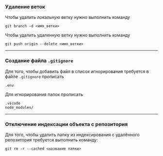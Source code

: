 ﻿### Удаление веток
Чтобы удалить локальную ветку нужно выполнить команду

    git branch -d <имя_ветки>
Чтобы удалить удаленную ветку нужно выполнить команду

    git push origin --delete <имя_ветки>

---
### Создание файла `.gitignore`
Для того, чтобы добавить файл в список игнорирования требуется в файле `.gitignore` прописать

    .env
Для игнорирования папок прописать

    .vscode
    node_modules/

---
### Отключение индексации объекта с репозитория
Для того, чтобы удалить папку из индексирования с удалённого репозитория требуется выполнить команду:

    git rm -r --cached <название папки>

